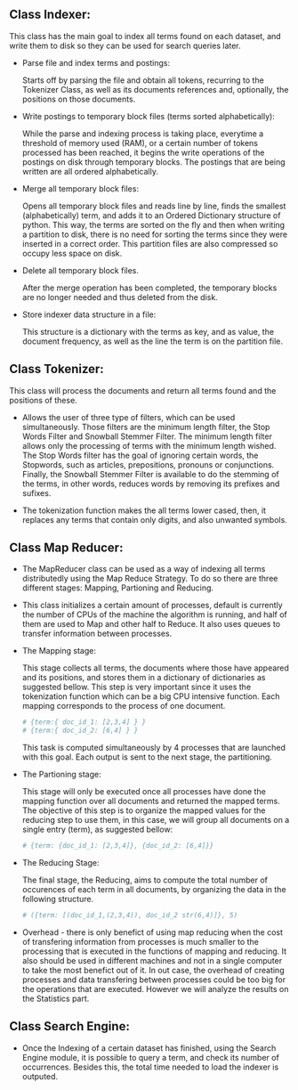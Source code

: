 ## Class Indexer:

This class has the main goal to index all terms found on each dataset, and write them to disk so they can be used for search queries later.

- Parse file and index terms and postings:

    Starts off by parsing the file and obtain all tokens, recurring to the Tokenizer Class, as well as its documents references and, optionally, the positions on those documents. 
    
- Write postings to temporary block files (terms sorted alphabetically):

    While the parse and indexing process is taking place, everytime a threshold of memory used (RAM), or a certain number of tokens processed has been reached, it begins the write operations of the postings on disk through temporary blocks. The postings that are being written are all ordered alphabetically.

- Merge all temporary block files:

    Opens all temporary block files and reads line by line, finds the smallest (alphabetically) term, and adds it to an Ordered Dictionary structure of python. This way, the terms are sorted on the fly and then when writing a partition to disk, there is no need for sorting the terms since they were inserted in a correct order. This partition files are also compressed so occupy less space on disk.

- Delete all temporary block files.

    After the merge operation has been completed, the temporary blocks are no longer needed and thus deleted from the disk.

- Store indexer data structure in a file:

    This structure is a dictionary with the terms as key, and as value, the document frequency, as well as the line the term is on the partition file.


## Class Tokenizer:

This class will process the documents and return all terms found and the positions of these.

- Allows the user of three type of filters, which can be used simultaneously. Those filters are the minimum length filter, the Stop Words Filter and Snowball Stemmer Filter. The minimum length filter allows only the processing of terms with the minimum length wished. The Stop Words filter has the goal of ignoring certain words, the Stopwords, such as articles, prepositions, pronouns or conjunctions. Finally, the Snowball Stemmer Filter is available to do the stemming of the terms, in other words, reduces words by removing its prefixes and sufixes.

        
- The tokenization function makes the all terms lower cased, then, it replaces any terms that contain only digits, and also unwanted symbols.

## Class Map Reducer:

- The MapReducer class can be used as a way of indexing all terms distributedly using the Map Reduce Strategy. To do so there are three different stages: Mapping, Partioning and Reducing.

- This class initializes a certain amount of processes, default is currently the number of CPUs of the machine the algorithm is running, and half of them are used to Map and other half to Reduce. It also uses queues to transfer information between processes.

- The Mapping stage:

    This stage collects all terms, the documents where those have appeared and its positions, and stores them in a dictionary of dictionaries as suggested bellow. This step is very important since it uses the tokenization function which can be a big CPU intensive function. Each mapping corresponds to the process of one document.

    ``` python
	# {term:{ doc_id_1: [2,3,4] } }
	# {term:{ doc_id_2: [6,4] } }
    ```
    
    This task is computed simultaneously by 4 processes that are launched with this goal. Each output is sent to the next stage, the partitioning.

- The Partioning stage:
    
    This stage will only be executed once all processes have done the mapping function over all documents and returned the mapped terms. The objective of this step is to organize the mapped values for the reducing step to use them, in this case, we will group all documents on a single entry (term), as suggested bellow:

    ```python
    # {term: {doc_id_1: [2,3,4]}, {doc_id_2: [6,4]}}
    ```

- The Reducing Stage:

    The final stage, the Reducing, aims to compute the total number of occurences of each term in all documents, by  organizing the data in the following structure.

    ```python
    # ({term: [(doc_id_1,(2,3,4)), doc_id_2 str(6,4)]}, 5)
    ```

- Overhead - there is only benefict of using map reducing when the cost of transfering information from processes is much smaller to the processing that is executed in the functions of mapping and reducing. It also should be used in different machines and not in a single computer to take the most benefict out of it. In out case, the overhead of creating processes and data transfering between processes could be too big for the operations that are executed. However we will analyze the results on the Statistics part.


## Class Search Engine:

- Once the Indexing of a certain dataset has finished, using the Search Engine module, it is possible to query a term, and check its number of occurrences. Besides this, the total time needed to load the indexer is outputed.
